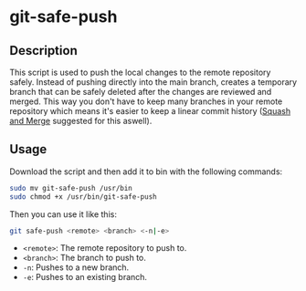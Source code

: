 # git-safe-push

## Description

This script is used to push the local changes to the remote repository safely. Instead of pushing directly into the main branch, creates a temporary branch that can be safely deleted after the changes are reviewed and merged. This way you don't have to keep many branches in your remote repository which means it's easier to keep a linear commit history ([Squash and Merge](https://docs.github.com/en/pull-requests/collaborating-with-pull-requests/incorporating-changes-from-a-pull-request/about-pull-request-merges#squash-and-merge-your-commits) suggested for this aswell).

## Usage

Download the script and then add it to bin with the following commands:

```bash
sudo mv git-safe-push /usr/bin
sudo chmod +x /usr/bin/git-safe-push
```

Then you can use it like this:

```bash
git safe-push <remote> <branch> <-n|-e>
```
- `<remote>`: The remote repository to push to.
- `<branch>`: The branch to push to.
- `-n`: Pushes to a new branch.
- `-e`: Pushes to an existing branch.
